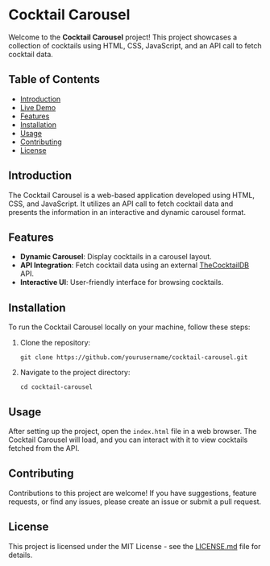 # Cocktail Carousel

Welcome to the **Cocktail Carousel** project! This project showcases a collection of cocktails using HTML, CSS, JavaScript, and an API call to fetch cocktail data.

## Table of Contents

- [Introduction](#introduction)
- [Live Demo](click-automatic-carousel-horatio.netlify.app)
- [Features](#features)
- [Installation](#installation)
- [Usage](#usage)
- [Contributing](#contributing)
- [License](#license)

## Introduction

The Cocktail Carousel is a web-based application developed using HTML, CSS, and JavaScript. It utilizes an API call to fetch cocktail data and presents the information in an interactive and dynamic carousel format.

## Features

- **Dynamic Carousel**: Display cocktails in a carousel layout.
- **API Integration**: Fetch cocktail data using an external [TheCocktailDB](https://www.thecocktaildb.com/api.php) API.
- **Interactive UI**: User-friendly interface for browsing cocktails.

## Installation

To run the Cocktail Carousel locally on your machine, follow these steps:

1. Clone the repository:

    `git clone https://github.com/yourusername/cocktail-carousel.git`

2. Navigate to the project directory:

    `cd cocktail-carousel`


## Usage

After setting up the project, open the `index.html` file in a web browser. The Cocktail Carousel will load, and you can interact with it to view cocktails fetched from the API.

## Contributing

Contributions to this project are welcome! If you have suggestions, feature requests, or find any issues, please create an issue or submit a pull request.

## License

This project is licensed under the MIT License - see the [LICENSE.md](LICENSE.md) file for details.
